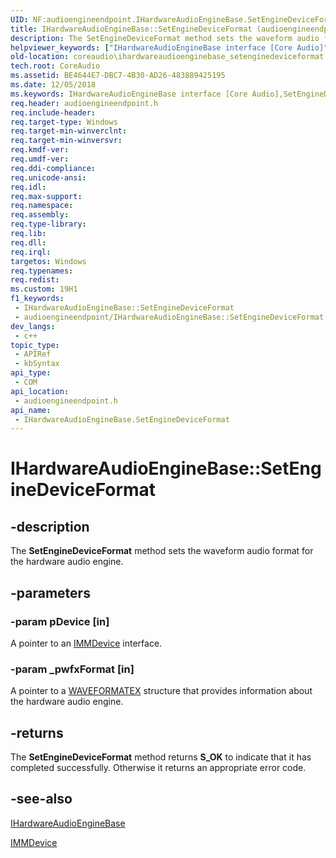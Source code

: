 ```yaml
---
UID: NF:audioengineendpoint.IHardwareAudioEngineBase.SetEngineDeviceFormat
title: IHardwareAudioEngineBase::SetEngineDeviceFormat (audioengineendpoint.h)
description: The SetEngineDeviceFormat method sets the waveform audio format for the hardware audio engine.
helpviewer_keywords: ["IHardwareAudioEngineBase interface [Core Audio]","SetEngineDeviceFormat method","IHardwareAudioEngineBase.SetEngineDeviceFormat","IHardwareAudioEngineBase::SetEngineDeviceFormat","SetEngineDeviceFormat","SetEngineDeviceFormat method [Core Audio]","SetEngineDeviceFormat method [Core Audio]","IHardwareAudioEngineBase interface","audioengineendpoint/IHardwareAudioEngineBase::SetEngineDeviceFormat","coreaudio.ihardwareaudioenginebase_setenginedeviceformat"]
old-location: coreaudio\ihardwareaudioenginebase_setenginedeviceformat.htm
tech.root: CoreAudio
ms.assetid: BE4644E7-DBC7-4B30-AD26-483889425195
ms.date: 12/05/2018
ms.keywords: IHardwareAudioEngineBase interface [Core Audio],SetEngineDeviceFormat method, IHardwareAudioEngineBase.SetEngineDeviceFormat, IHardwareAudioEngineBase::SetEngineDeviceFormat, SetEngineDeviceFormat, SetEngineDeviceFormat method [Core Audio], SetEngineDeviceFormat method [Core Audio],IHardwareAudioEngineBase interface, audioengineendpoint/IHardwareAudioEngineBase::SetEngineDeviceFormat, coreaudio.ihardwareaudioenginebase_setenginedeviceformat
req.header: audioengineendpoint.h
req.include-header: 
req.target-type: Windows
req.target-min-winverclnt: 
req.target-min-winversvr: 
req.kmdf-ver: 
req.umdf-ver: 
req.ddi-compliance: 
req.unicode-ansi: 
req.idl: 
req.max-support: 
req.namespace: 
req.assembly: 
req.type-library: 
req.lib: 
req.dll: 
req.irql: 
targetos: Windows
req.typenames: 
req.redist: 
ms.custom: 19H1
f1_keywords:
 - IHardwareAudioEngineBase::SetEngineDeviceFormat
 - audioengineendpoint/IHardwareAudioEngineBase::SetEngineDeviceFormat
dev_langs:
 - c++
topic_type:
 - APIRef
 - kbSyntax
api_type:
 - COM
api_location:
 - audioengineendpoint.h
api_name:
 - IHardwareAudioEngineBase.SetEngineDeviceFormat
---
```


# IHardwareAudioEngineBase::SetEngineDeviceFormat


## -description

The <b>SetEngineDeviceFormat</b> method sets the waveform audio format for the hardware audio engine.

## -parameters

### -param pDevice [in]

A pointer to an <a href="https://docs.microsoft.com/windows/desktop/api/mmdeviceapi/nn-mmdeviceapi-immdevice">IMMDevice</a> interface.

### -param _pwfxFormat [in]

A pointer to a <a href="/windows/win32/api/mmreg/ns-mmreg-waveformatex">WAVEFORMATEX</a> structure that provides information about the hardware audio engine.

## -returns

The <b>SetEngineDeviceFormat</b> method returns <b>S_OK</b> to indicate that it has completed successfully. Otherwise it returns an appropriate error code.

## -see-also

<a href="https://docs.microsoft.com/windows/desktop/api/audioengineendpoint/nn-audioengineendpoint-ihardwareaudioenginebase">IHardwareAudioEngineBase</a>



<a href="https://docs.microsoft.com/windows/desktop/api/mmdeviceapi/nn-mmdeviceapi-immdevice">IMMDevice</a>

